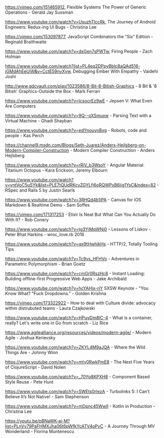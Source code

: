 https://vimeo.com/151465912, Flexible Systems The Power of Generic Operations - Gerald Jay Sussman 

https://www.youtube.com/watch?v=UsuzhTlccRk, The Journey of Android Engineers: Redux-ing UI Bugs - Christina Lee

https://vimeo.com/153097877, JavaScript Combinators the “Six” Edition - Reginald Braithwaite

https://www.youtube.com/watch?v=dxGen7sPWTw, Firing People - Zach Holman

https://www.youtube.com/watch?list=PL4eq2DPpyBblc8aQAd516-jGMdAhEeUiW&v=CctE59nvXyw, Debugging Ember With Empathy - Vaidehi Joshi

http://www.gdcvault.com/play/1023586/8-Bit-8-Bitish-Graphics - 8 Bit & '8 Bitish' Graphics-Outside the Box - Mark Ferrari

https://www.youtube.com/watch?v=IcsocrEz9wE - Jepsen V: What Even Are Computers

https://www.youtube.com/watch?v=9Q--oX5muxw - Parsing Text with a Virtual Machine - Ghadi Shayban

https://www.youtube.com/watch?v=edYnouynBxg - Robots, code and people - Kas Perch

https://channel9.msdn.com/Blogs/Seth-Juarez/Anders-Hejlsberg-on-Modern-Compiler-Construction - Modern Compiler Construction - Anders Hejlsberg

https://www.youtube.com/watch?v=rRiV_b3WsoY - Angular Material: Titanium Octopus - Kara Erickson, Jeremy Elbourn

https://www.youtube.com/watch?v=vntVoC5uSYk&list=PLE7tQUdRKcyZGYLfj6oRQWPxB6ijg1YsC&index=82 - RSpec and Rails 5 by Justin Searls

https://www.youtube.com/watch?v=3RHQd4b1iPA - Canvas for iOS Markdown & Realtime Demo - Sam Soffes

https://vimeo.com/171317253 - Elixir Is Neat But What Can You Actually Do With It? - Rob Conery

https://www.youtube.com/watch?v=tg3YjMqWNj0 - Lessons of Liskov - Peter Bhat Harkins - wroc_love.rb 2016

https://www.youtube.com/watch?v=qx9tHwhjkHs - HTTP/2, Totally Tooling Tips

https://www.youtube.com/watch?v=Tc9vs_HFHVo - Adventures in Parametric Polymorphism - Brian Goetz

https://www.youtube.com/watch?v=cmGr0RszHc8 - Instant Loading: Building offline-first Progressive Web Apps - Jake Archibald

https://www.youtube.com/watch?v=hcYAHix-riY SXSW Keynote - "You Know What? ℉uck Dropdowns." - Golden Krishna

https://vimeo.com/173322922 - How to deal with Culture divide: advocacy within distrubuted teams - Laura Czajkowski

https://www.youtube.com/watch?v=HPuvDm8IC-4 -  What is a container, really? Let's write one in Go from scratch - Liz Rice

https://www.agilealliance.org/resources/videos/modern-agile/ - Modern Agile - Joshua Kerievsky

https://www.youtube.com/watch?v=ZKYL4M9aJQA - Where the Wild Things Are - Johnny Winn

https://www.youtube.com/watch?v=mty0RwkPmE8 - The Next Five Years of ClojureScript - David Nolen

https://www.youtube.com/watch?v=_70Yp8KPXH8 - Component Based Style Reuse - Pete Hunt

https://www.youtube.com/watch?v=SWEts0rlezA - Turbolinks 5: I Can’t Believe It’s Not Native! - Sam Stephenson

https://www.youtube.com/watch?v=mDpnc45WwlI - Kotlin in Production - Christina Lee

https://youtu.be/pBNaWK-ai-M?list=PLnVy79PaFHMXJha06t6pWfkYcATV4oPvC - A Journey Through MV Wonderland - Florina Muntenescu
